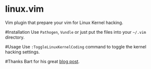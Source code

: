 # linux.vim

Vim plugin that prepare your vim for Linux Kernel hacking.


#Installation
Use `Pathogen`, `Vundle` or just put the files into your `~/.vim` directory.


#Usage
Use `:ToggleLinuxKernelCoding` command to toggle the kernel hacking settings.


#Thanks
Bart for his great [blog post][blog_ref].



[blog_ref]:http://www.jukie.net/bart/blog/vim-and-linux-coding-style
